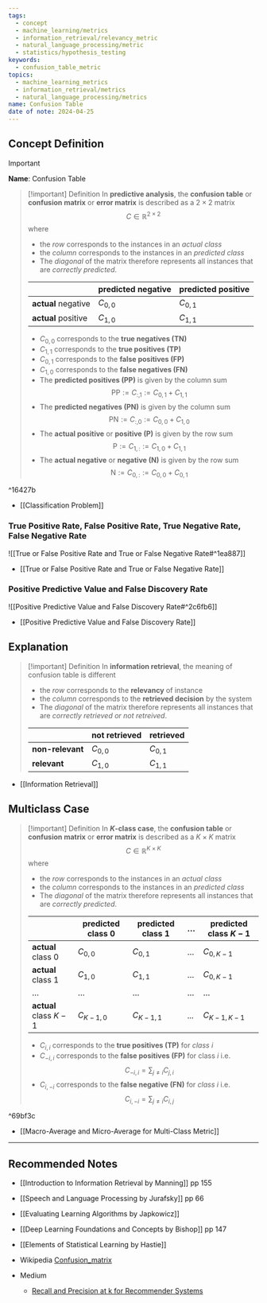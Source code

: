 ```yaml
---
tags:
  - concept
  - machine_learning/metrics
  - information_retrieval/relevancy_metric
  - natural_language_processing/metric
  - statistics/hypothesis_testing
keywords:
  - confusion_table_metric
topics:
  - machine_learning_metrics
  - information_retrieval/metrics
  - natural_language_processing/metrics
name: Confusion Table
date of note: 2024-04-25
---
```

## Concept Definition

>[!important]
>**Name**: Confusion Table

>[!important] Definition
>In **predictive analysis**, the **confusion table** or **confusion matrix** or **error matrix** is described as a $2\times 2$ matrix 
>$$
>C \in \mathbb{R}^{2\times 2}
>$$
>where 
>- the *row* corresponds to the instances in an *actual class*
>- the *column* corresponds to the instances in an *predicted class*
>- The *diagonal* of the matrix therefore represents all instances that are *correctly predicted*.
>
>|                   | **predicted** negative | **predicted** positive |
>| ----------------- | ---------------------- | ---------------------- |
>| **actual** negative | $C_{0,0}$              | $C_{0,1}$              |
>| **actual** positive | $C_{1,0}$              | $C_{1,1}$              |
>
>- $C_{0,0}$ corresponds to the **true negatives (TN)**
>- $C_{1,1}$ corresponds to the **true positives (TP)**
>- $C_{0,1}$ corresponds to the **false positives (FP)**
>- $C_{1,0}$ corresponds to the **false negatives (FN)**  
>- The **predicted positives (PP)** is given by the column sum $$\text{PP} := C_{:,1} := C_{0,1} + C_{1,1}$$
>- The **predicted negatives (PN)** is given by the column sum $$\text{PN} :=  C_{:,0} := C_{0,0} + C_{1,0}$$
>- The **actual positive** or **positive (P)** is given by the row sum $$\text{P} := C_{1,:} := C_{1,0} + C_{1,1}$$
>- The **actual negative** or **negative (N)** is given by the row sum $$\text{N} := C_{0,:} := C_{0,0} + C_{0,1}$$

^16427b

- [[Classification Problem]]

### True Positive Rate, False Positive Rate, True Negative Rate, False Negative Rate

![[True or False Positive Rate and True or False Negative Rate#^1ea887]]

- [[True or False Positive Rate and True or False Negative Rate]]

### Positive Predictive Value and False Discovery Rate

![[Positive Predictive Value and False Discovery Rate#^2c6fb6]]

- [[Positive Predictive Value and False Discovery Rate]]


## Explanation

>[!important] Definition
>In **information retrieval**, the meaning of confusion table is different
>- the *row* corresponds to the **relevancy** of instance
>- the *column* corresponds to the **retrieved decision** by the system
>- The *diagonal* of the matrix therefore represents all instances that are *correctly retrieved or not retreived*.
>
>|                   | **not retrieved**  | **retrieved**  |
>| ----------------- | ---------------------- | ---------------------- |
>| **non-relevant**  | $C_{0,0}$              | $C_{0,1}$              |
>| **relevant**  | $C_{1,0}$              | $C_{1,1}$              |

- [[Information Retrieval]]

## Multiclass Case

>[!important] Definition
>In **$K$-class case**, the **confusion table** or **confusion matrix** or **error matrix** is described as a $K\times K$ matrix 
>$$
>C \in \mathbb{R}^{K\times K}
>$$
>where 
>- the *row* corresponds to the instances in an *actual class*
>- the *column* corresponds to the instances in an *predicted class*
>- The *diagonal* of the matrix therefore represents all instances that are *correctly predicted*.
>
>|                   | **predicted** class $0$ | **predicted** class $1$  | $\dots$ |  **predicted** class $K-1$  |
>| ----------------- | ---------------------- | ---------------------- | --------------------- | --------------------- |
>| **actual** class $0$ | $C_{0,0}$              | $C_{0,1}$              | $\dots$ | $C_{0,K-1}$              |
>| **actual** class $1$ | $C_{1,0}$              | $C_{1,1}$               | $\dots$ | $C_{0,K-1}$              |
>| $\dots$ |  $\dots$           | $\dots$              | $\dots$ |  $\dots$              |
>| **actual** class $K-1$ | $C_{K-1,0}$              | $C_{K-1,1}$              | $...$ | $C_{K-1,K-1}$              |
>
>- $C_{i,i}$ corresponds to the **true positives (TP)** for *class* $i$
>- $C_{-i,i}$ corresponds to the **false positives (FP)** for class $i$ i.e. $$C_{-i,i} = \sum_{j\neq i}C_{j,i}$$
>- $C_{i,-i}$ corresponds to the **false negative (FN)** for *class* $i$ i.e. $$C_{i,-i} = \sum_{j\neq i}C_{i,j}$$

^69bf3c

- [[Macro-Average and Micro-Average for Multi-Class Metric]]





-----------
##  Recommended Notes


- [[Introduction to Information Retrieval by Manning]] pp 155
- [[Speech and Language Processing by Jurafsky]] pp 66
- [[Evaluating Learning Algorithms by Japkowicz]]
- [[Deep Learning Foundations and Concepts by Bishop]] pp 147
- [[Elements of Statistical Learning by Hastie]]


- Wikipedia [Confusion_matrix](https://en.wikipedia.org/wiki/Confusion_matrix)

- Medium
	- [Recall and Precision at k for Recommender Systems](https://medium.com/@m_n_malaeb/recall-and-precision-at-k-for-recommender-systems-618483226c54)